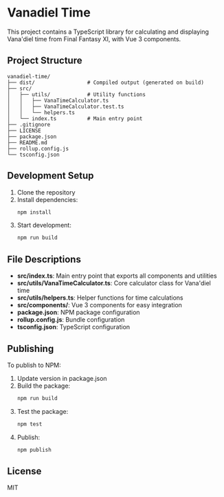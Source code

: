 # Vanadiel Time

This project contains a TypeScript library for calculating and displaying Vana'diel time from Final Fantasy XI, with Vue 3 components.

## Project Structure

```
vanadiel-time/
├── dist/                 # Compiled output (generated on build)
├── src/
│   ├── utils/            # Utility functions
│   │   ├── VanaTimeCalculator.ts
│   │   ├── VanaTimeCalculator.test.ts
│   │   └── helpers.ts
│   └── index.ts          # Main entry point
├── .gitignore
├── LICENSE
├── package.json
├── README.md
├── rollup.config.js
└── tsconfig.json
```

## Development Setup

1. Clone the repository
2. Install dependencies:
   ```bash
   npm install
   ```
3. Start development:
   ```bash
   npm run build
   ```

## File Descriptions

- **src/index.ts**: Main entry point that exports all components and utilities
- **src/utils/VanaTimeCalculator.ts**: Core calculator class for Vana'diel time
- **src/utils/helpers.ts**: Helper functions for time calculations
- **src/components/**: Vue 3 components for easy integration
- **package.json**: NPM package configuration
- **rollup.config.js**: Bundle configuration
- **tsconfig.json**: TypeScript configuration

## Publishing

To publish to NPM:

1. Update version in package.json
2. Build the package:
   ```bash
   npm run build
   ```
3. Test the package:
   ```bash
   npm test
   ```
4. Publish:
   ```bash
   npm publish
   ```

## License

MIT
